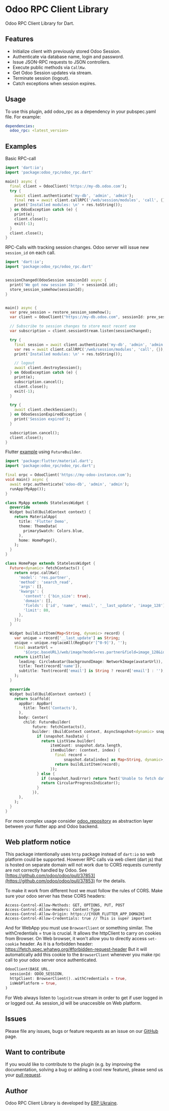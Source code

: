 # Odoo RPC Client Library

Odoo RPC Client Library for Dart.

## Features

- Initialize client with previously stored Odoo Session.
- Authenticate via database name, login and password.
- Issue JSON-RPC requests to JSON controllers.
- Execute public methods via `CallKw`.
- Get Odoo Session updates via stream.
- Terminate session (logout).
- Catch exceptions when session expires.

## Usage

To use this plugin, add odoo_rpc as a dependency in your pubspec.yaml file. For example:

```yaml
dependencies:
  odoo_rpc: <latest_version>
```

## Examples

Basic RPC-call

```dart
import 'dart:io';
import 'package:odoo_rpc/odoo_rpc.dart'

main() async {
  final client = OdooClient('https://my-db.odoo.com');
  try {
    await client.authenticate('my-db', 'admin', 'admin');
    final res = await client.callRPC('/web/session/modules', 'call', {});
    print('Installed modules: \n' + res.toString());
  } on OdooException catch (e) {
    print(e);
    client.close();
    exit(-1);
  }
  client.close();
}
```

RPC-Calls with tracking session changes. Odoo server will issue new `session_id` on each call.

```dart
import 'dart:io';
import 'package:odoo_rpc/odoo_rpc.dart'


sessionChanged(OdooSession sessionId) async {
  print('We got new session ID: ' + sessionId.id);
  store_session_somehow(sessionId);
}


main() async {
  var prev_session = restore_session_somehow();
  var client = OdooClient("https://my-db.odoo.com", sessionId: prev_session);

  // Subscribe to session changes to store most recent one
  var subscription = client.sessionStream.listen(sessionChanged);

  try {
    final session = await client.authenticate('my-db', 'admin', 'admin');
    var res = await client.callRPC('/web/session/modules', 'call', {});
    print('Installed modules: \n' + res.toString());

    // logout
    await client.destroySession();
  } on OdooException catch (e) {
    print(e);
    subscription.cancel();
    client.close();
    exit(-1);
  }

  try {
    await client.checkSession();
  } on OdooSessionExpiredException {
    print('Session expired');
  }

  subscription.cancel();
  client.close();
}
```

Flutter [example](https://github.com/ERP-Ukraine/odoo-rpc-flutter-demo) using `FutureBuilder`.

```dart
import 'package:flutter/material.dart';
import 'package:odoo_rpc/odoo_rpc.dart';

final orpc = OdooClient('https://my-odoo-instance.com');
void main() async {
  await orpc.authenticate('odoo-db', 'admin', 'admin');
  runApp(MyApp());
}

class MyApp extends StatelessWidget {
  @override
  Widget build(BuildContext context) {
    return MaterialApp(
      title: 'Flutter Demo',
      theme: ThemeData(
        primarySwatch: Colors.blue,
      ),
      home: HomePage(),
    );
  }
}

class HomePage extends StatelessWidget {
  Future<dynamic> fetchContacts() {
    return orpc.callKw({
      'model': 'res.partner',
      'method': 'search_read',
      'args': [],
      'kwargs': {
        'context': {'bin_size': true},
        'domain': [],
        'fields': ['id', 'name', 'email', '__last_update', 'image_128'],
        'limit': 80,
      },
    });
  }

  Widget buildListItem(Map<String, dynamic> record) {
    var unique = record['__last_update'] as String;
    unique = unique.replaceAll(RegExp(r'[^0-9]'), '');
    final avatarUrl =
        '${orpc.baseURL}/web/image?model=res.partner&field=image_128&id=${record["id"]}&unique=$unique';
    return ListTile(
      leading: CircleAvatar(backgroundImage: NetworkImage(avatarUrl)),
      title: Text(record['name']),
      subtitle: Text(record['email'] is String ? record['email'] : ''),
    );
  }

  @override
  Widget build(BuildContext context) {
    return Scaffold(
      appBar: AppBar(
        title: Text('Contacts'),
      ),
      body: Center(
        child: FutureBuilder(
            future: fetchContacts(),
            builder: (BuildContext context, AsyncSnapshot<dynamic> snapshot) {
              if (snapshot.hasData) {
                return ListView.builder(
                    itemCount: snapshot.data.length,
                    itemBuilder: (context, index) {
                      final record =
                          snapshot.data[index] as Map<String, dynamic>;
                      return buildListItem(record);
                    });
              } else {
                if (snapshot.hasError) return Text('Unable to fetch data');
                return CircularProgressIndicator();
              }
            }),
      ),
    );
  }
}
```

For more complex usage consider [odoo_repository](https://pub.dev/packages/odoo_repository) as abstraction layer between your flutter app and Odoo backend.

## Web platform notice

This package intentionally uses `http` package instead of `dart:io` so web platform could be supported.
However RPC calls via web client (dart js) that is hosted on separate domain will not work
due to CORS requests currently are not correctly handled by Odoo.
See [https://github.com/odoo/odoo/pull/37853](https://github.com/odoo/odoo/pull/37853) for the details.

To make it work from different host we must follow the rules of CORS.
Make sure your odoo server has these CORS headers:

```
Access-Control-Allow-Methods: GET, OPTIONS, PUT, POST
Access-Control-Allow-Headers: Content-Type
Access-Control-Allow-Origin: https://{YOUR_FLUTTER_APP_DOMAIN}
Access-Control-Allow-Credentials: true // This is super important

```

And for WebApp you must use `BrowserClient` or something similar. The withCredentials = true is crucial. It allows the httpClient to carry on cookies from Browser. On Web browser, it won't allow you to directly access `set-cookie` header. As it is a forbidden header: https://fetch.spec.whatwg.org/#forbidden-request-header But it will automatically add this cookie to the `BrowserClient` whenever you make rpc call to your odoo server once authenticated.

```dart
OdooClient(BASE_URL,
  sessionId: ODOO_SESSION,
  httpClient: BrowserClient()..withCredentials = true,
  isWebPlatform = true,
)
```

For Web always listen to `loginStream` stream in order to get if user logged in or logged out. As session_id will be unaccesible on Web platform.

## Issues

Please file any issues, bugs or feature requests as an issue on our [GitHub](https://github.com/ERP-Ukraine/odoo-rpc-dart/issues) page.

## Want to contribute

If you would like to contribute to the plugin (e.g. by improving the documentation, solving a bug or adding a cool new feature), please send us your [pull request](https://github.com/ERP-Ukraine/odoo-rpc-dart/pulls).

## Author

Odoo RPC Client Library is developed by [ERP Ukraine](https://erp.co.ua).

